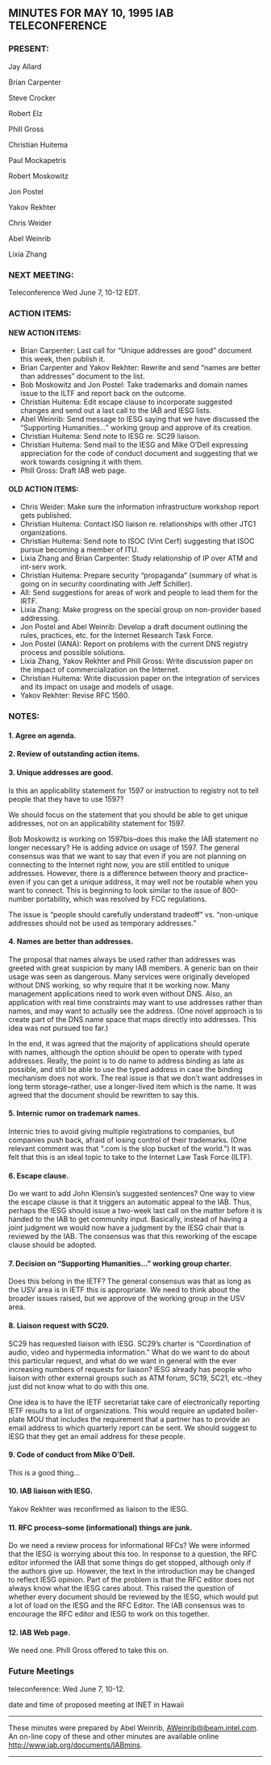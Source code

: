 
MINUTES FOR MAY 10, 1995 IAB TELECONFERENCE
-------------------------------------------


### PRESENT:



 Jay Allard  

 Brian Carpenter  

 Steve Crocker  

 Robert Elz  

 Phill Gross  

 Christian Huitema  

 Paul Mockapetris  

 Robert Moskowitz  

 Jon Postel  

 Yakov Rekhter  

 Chris Weider  

 Abel Weinrib  

Lixia Zhang


### NEXT MEETING:



Teleconference Wed June 7, 10-12 EDT.


### ACTION ITEMS:


#### NEW ACTION ITEMS:

+ Brian Carpenter: Last call for “Unique addresses are good” document this week, then publish it.
+ Brian Carpenter and Yakov Rekhter: Rewrite and send “names are better than addresses” document to the list.
+ Bob Moskowitz and Jon Postel: Take trademarks and domain names issue to the ILTF and report back on the outcome.
+ Christian Huitema: Edit escape clause to incorporate suggested changes and send out a last call to the IAB and IESG lists.
+ Abel Weinrib: Send message to IESG saying that we have discussed the “Supporting Humanities…” working group and approve of its creation.
+ Christian Huitema: Send note to IESG re. SC29 liaison.
+ Christian Huitema: Send mail to the IESG and Mike O’Dell expressing appreciation for the code of conduct document and suggesting that we work towards cosigning it with them.
+ Phill Gross: Draft IAB web page.

#### OLD ACTION ITEMS:

+ Chris Weider: Make sure the information infrastructure workshop report gets published.
+ Christian Huitema: Contact ISO liaison re. relationships with other JTC1 organizations.
+ Christian Huitema: Send note to ISOC (Vint Cerf) suggesting that ISOC pursue becoming a member of ITU.
+ Lixia Zhang and Brian Carpenter: Study relationship of IP over ATM and int-serv work.
+ Christian Huitema: Prepare security “propaganda” (summary of what is going on in security coordinating with Jeff Schiller).
+ All: Send suggestions for areas of work and people to lead them for the IRTF.
+ Lixia Zhang: Make progress on the special group on non-provider based addressing.
+ Jon Postel and Abel Weinrib: Develop a draft document outlining the rules, practices, etc. for the Internet Research Task Force.
+ Jon Postel (IANA): Report on problems with the current DNS registry process and possible solutions.
+ Lixia Zhang, Yakov Rekhter and Phill Gross: Write discussion paper on the impact of commercialization on the Internet.
+ Christian Huitema: Write discussion paper on the integration of services and its impact on usage and models of usage.
+ Yakov Rekhter: Revise RFC 1560.


### NOTES:


#### 1. Agree on agenda.


#### 2. Review of outstanding action items.


#### 3. Unique addresses are good.


 Is this an applicability statement for 1597 or instruction to registry not to tell people that they have to use 1597?  

 We should focus on the statement that you should be able to get unique addresses, not on an applicability statement for 1597.  

Bob Moskowitz is working on 1597bis–does this make the IAB statement no longer necessary? He is adding advice on usage of 1597.
 The general consensus was that we want to say that even if you are not planning on connecting to the Internet right now, you are still entitled to unique addresses. However, there is a difference between theory and practice–even if you can get a unique address, it may well not be routable when you want to connect. This is beginning to look similar to the issue of 800-number portability, which was resolved by FCC regulations. 


 The issue is “people should carefully understand tradeoff” vs. “non-unique addresses should not be used as temporary addresses.” 


#### 4. Names are better than addresses.


The proposal that names always be used rather than addresses was greeted with great suspicion by many IAB members. A generic ban on their usage was seen as dangerous. Many services were originally developed without DNS working, so why require that it be working now. Many management applications need to work even without DNS. Also, an application with real time constraints may want to use addresses rather than names, and may want to actually see the address.
 (One novel approach is to create part of the DNS name space that maps directly into addresses. This idea was not pursued too far.) 


 In the end, it was agreed that the majority of applications should operate with names, although the option should be open to operate with typed addresses. Really, the point is to do name to address binding as late as possible, and still be able to use the typed address in case the binding mechanism does not work. The real issue is that we don’t want addresses in long term storage–rather, use a longer-lived item which is the name. It was agreed that the document should be rewritten to say this. 


#### 5. Internic rumor on trademark names.


Internic tries to avoid giving multiple registrations to companies, but companies push back, afraid of losing control of their trademarks. (One relevant comment was that “.com is the slop bucket of the world.”)
 It was felt that this is an ideal topic to take to the Internet Law Task Force (ILTF). 


#### 6. Escape clause.


Do we want to add John Klensin’s suggested sentences?
 One way to view the escape clause is that it triggers an automatic appeal to the IAB. Thus, perhaps the IESG should issue a two-week last call on the matter before it is handed to the IAB to get community input. Basically, instead of having a joint judgment we would now have a judgment by the IESG chair that is reviewed by the IAB. The consensus was that this reworking of the escape clause should be adopted. 


#### 7. Decision on “Supporting Humanities…” working group charter.


Does this belong in the IETF? The general consensus was that as long as the USV area is in IETF this is appropriate. We need to think about the broader issues raised, but we approve of the working group in the USV area.

#### 8. Liaison request with SC29.


SC29 has requested liaison with IESG. SC29’s charter is “Coordination of audio, video and hypermedia information.” What do we want to do about this particular request, and what do we want in general with the ever increasing numbers of requests for liaison?
 IESG already has people who liaison with other external groups such as ATM forum, SC19, SC21, etc.–they just did not know what to do with this one.
 


 One idea is to have the IETF secretariat take care of electronically reporting IETF results to a list of organizations. This would require an updated boiler-plate MOU that includes the requirement that a partner has to provide an email address to which quarterly report can be sent. We should suggest to IESG that they get an email address for these people.
 


#### 9. Code of conduct from Mike O’Dell.


This is a good thing…

#### 10. IAB liaison with IESG.


Yakov Rekhter was reconfirmed as liaison to the IESG.

#### 11. RFC process–some (informational) things are junk.


Do we need a review process for informational RFCs? We were informed that the IESG is worrying about this too.
 In response to a question, the RFC editor informed the IAB that some things do get stopped, although only if the authors give up. However, the text in the introduction may be changed to reflect IESG opinion. Part of the problem is that the RFC editor does not always know what the IESG cares about. This raised the question of whether every document should be reviewed by the IESG, which would put a lot of load on the IESG and the RFC Editor. The IAB consensus was to encourage the RFC editor and IESG to work on this together. 


#### 12. IAB Web page.


We need one. Phill Gross offered to take this on.


### Future Meetings



 teleconference: Wed June 7, 10-12.  

date and time of proposed meeting at INET in Hawaii



---


These minutes were prepared by Abel Weinrib, AWeinrib@ibeam.intel.com. An on-line copy of these and other minutes are available online http://www.iab.org/documents/IABmins.




---


